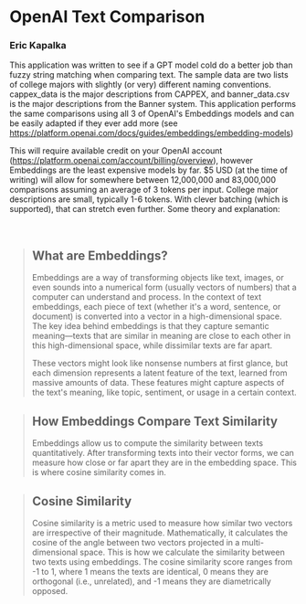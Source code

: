 # OpenAI Text Comparison
### Eric Kapalka

This application was written to see if a GPT model cold do a better job than fuzzy string matching when comparing text.  The sample data are two lists of college majors with slightly (or very) different naming conventions.  cappex_data is the major descriptions from CAPPEX, and banner_data.csv is the major descriptions from the Banner system.  This application performs the same comparisons using all 3 of OpenAI's Embeddings models and can be easily adapted if they ever add more (see https://platform.openai.com/docs/guides/embeddings/embedding-models)

This will require available credit on your OpenAI account (https://platform.openai.com/account/billing/overview), however Embeddings are the least expensive models by far.  $5 USD (at the time of writing) will allow for somewhere between 12,000,000 and 83,000,000 comparisons assuming an average of 3 tokens per input.  College major descriptions are small, typically 1-6 tokens.  With clever batching (which is supported), that can stretch even further.  Some theory and explanation:

&nbsp;

> ## What are Embeddings?
> Embeddings are a way of transforming objects like text, images, or even sounds into a numerical form (usually vectors of numbers) that a computer can understand and process. In the context of text embeddings, each piece of text (whether it's a word, sentence, or document) is converted into a vector in a high-dimensional space. The key idea behind embeddings is that they capture semantic meaning—texts that are similar in meaning are close to each other in this high-dimensional space, while dissimilar texts are far apart.
> 
> These vectors might look like nonsense numbers at first glance, but each dimension represents a latent feature of the text, learned from massive amounts of data. These features might capture aspects of the text's meaning, like topic, sentiment, or usage in a certain context.

> ## How Embeddings Compare Text Similarity
> Embeddings allow us to compute the similarity between texts quantitatively. After transforming texts into their vector forms, we can measure how close or far apart they are in the embedding space. This is where cosine similarity comes in.

> ## Cosine Similarity
> Cosine similarity is a metric used to measure how similar two vectors are irrespective of their magnitude. Mathematically, it calculates the cosine of the angle between two vectors projected in a multi-dimensional space.  This is how we calculate the similarity between two texts using embeddings. The cosine similarity score ranges from -1 to 1, where 1 means the texts are identical, 0 means they are orthogonal (i.e., unrelated), and -1 means they are diametrically opposed.
